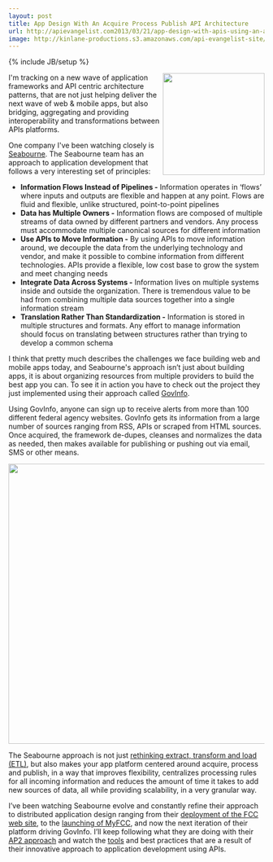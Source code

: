 ```yaml
---
layout: post
title: App Design With An Acquire Process Publish API Architecture
url: http://apievangelist.com2013/03/21/app-design-with-apis-using-an-acquire-process-publish-ap2-architecture/
image: http://kinlane-productions.s3.amazonaws.com/api-evangelist-site/blog/seabourne-logo-2013.png
---
```

{% include JB/setup %}
<p>
     <a title="Seabourne" href="http://seabourneinc.com/" target="_blank"><img src="https://s3.amazonaws.com/kinlane-productions/api-evangelist/seabourne-inc/seabourne-logo-2013.png"  width="200" align="right" /></a>
</p>
<p>
     I'm tracking on a new wave of application frameworks and API centric architecture patterns, that are not just helping deliver the next wave of web &amp; mobile apps, but also bridging, aggregating and providing interoperability and transformations between APIs platforms.
</p>
<p>
     One company I've been watching closely is <a title="Seabourne" href="http://seabourneinc.com/">Seabourne</a>. The Seabourne team has an approach to application development that follows a very interesting set of principles:
</p>
<ul>
     <li>
          <strong>Information Flows Instead of Pipelines -</strong> Information operates in ‘flows’ where inputs and outputs are flexible and happen at any point. Flows are fluid and flexible, unlike structured, point-to-point pipelines
     </li>
     <li>
          <strong>Data has Multiple Owners -</strong> Information flows are composed of multiple streams of data owned by different partners and vendors. Any process must accommodate multiple canonical sources for different information
     </li>
     <li>
          <strong>Use APIs to Move Information -</strong> By using APIs to move information around, we decouple the data from the underlying technology and vendor, and make it possible to combine information from different technologies. APIs provide a flexible, low cost base to grow the system and meet changing needs
     </li>
     <li>
          <strong>Integrate Data Across Systems -</strong> Information lives on multiple systems inside and outside the organization. There is tremendous value to be had from combining multiple data sources together into a single information stream
     </li>
     <li>
          <strong>Translation Rather Than Standardization -</strong> Information is stored in multiple structures and formats. Any effort to manage information should focus on translating between structures rather than trying to develop a common schema
     </li>
</ul>
<p>
     I think that pretty much describes the challenges we face building web and mobile apps today, and Seabourne's approach isn’t just about building apps, it is about organizing resources from multiple providers to build the best app you can. To see it in action you have to check out the project they just implemented using their approach called <a href="http://govinfo.io/">GovInfo</a>.
</p>
<p>
     Using GovInfo, anyone can sign up to receive alerts from more than 100 different federal agency websites. GovInfo gets its information from a large number of sources ranging from RSS, APIs or scraped from HTML sources. Once acquired, the framework de-dupes, cleanses and normalizes the data as needed, then makes available for publishing or pushing out via email, SMS or other means.
</p>
<p>
     <a title="Seabourne" href="http://seabourneinc.com/" target="_blank"><img src="https://s3.amazonaws.com/kinlane-productions/api-evangelist/seabourne-inc/govinfo_diagram.png"  width="550" /></a>
</p>
<p>
     The Seabourne approach is not just <a href="http://seabourneinc.com/2013/02/08/rethinking-etl-for-the-api-age/">rethinking extract, transform and load (ETL)</a>, but also makes your app platform centered around acquire, process and publish, in a way that improves flexibility, centralizes processing rules for all incoming information and reduces the amount of time it takes to add new sources of data, all while providing scalability, in a very granular way.
</p>
<p>
     I’ve been watching Seabourne evolve and constantly refine their approach to distributed application design ranging from their <a href="http://blog.programmableweb.com/2011/04/06/everything-should-be-an-api-says-fcc/">deployment of the FCC web site</a>, to the <a title="launching of MyFCC" href="/2011/12/20/the-fcc-lanches-api-curation-platform-called-myfcc/">launching of MyFCC</a>, and now the next iteration of their platform driving GovInfo. I’ll keep following what they are doing with their <a href="http://seabourneinc.com/2013/02/08/rethinking-etl-for-the-api-age/">AP2 approach</a> and watch the <a href="http://seabourneinc.com/wp-content/uploads/2013/case-studies/Seabourne-Information-Management.pdf">tools</a> and best practices that are a result of their innovative approach to application development using APIs.
</p>
